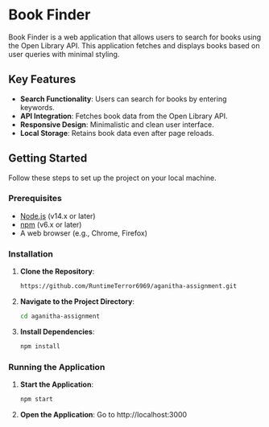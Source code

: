 # Book Finder

Book Finder is a web application that allows users to search for books using the Open Library API. This application fetches and displays books based on user queries with minimal styling.

## Key Features

- **Search Functionality**: Users can search for books by entering keywords.
- **API Integration**: Fetches book data from the Open Library API.
- **Responsive Design**: Minimalistic and clean user interface.
- **Local Storage**: Retains book data even after page reloads.

## Getting Started

Follow these steps to set up the project on your local machine.

### Prerequisites

- [Node.js](https://nodejs.org/) (v14.x or later)
- [npm](https://www.npmjs.com/) (v6.x or later)
- A web browser (e.g., Chrome, Firefox)

### Installation

1. **Clone the Repository**:
   ```sh
   https://github.com/RuntimeTerror6969/aganitha-assignment.git
2. **Navigate to the Project Directory**:
   ```sh
   cd aganitha-assignment
3. **Install Dependencies**:
   ```sh
   npm install

### Running the Application

1. **Start the Application**:
   ```sh
   npm start
2. **Open the Application**:
   Go to http://localhost:3000 

